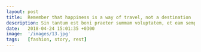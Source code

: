 ```yaml
---
layout: post
title:  Remember that happiness is a way of travel, not a destination
description: Sin tantum est boni praeter summam voluptatem, et eam sempiternam. Cur post Tarentum ad Archytam. Qua ex cognitione facilior facta est investigatio rerum occultissimarum, empull...
date:   2018-04-24 15:01:35 +0300
image:  '/images/13.jpg'
tags:   [fashion, story, rest]
---
```

